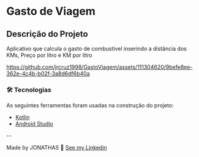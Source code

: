 # Gasto de Viagem

## Descrição do Projeto
<p>Aplicativo que calcula o gasto de combustível inserindo a distância dos KMs, Preço por litro e KM por litro
</p>

https://github.com/jrcruz1998/GastoViagem/assets/111304620/9befe8ee-362e-4c4b-b02f-3a8d6df6b40a

### 🛠 Tecnologias

As seguintes ferramentas foram usadas na construção do projeto:

- [Kotlin](https://kotlinlang.org/)
- [Android Studio](https://developer.android.com/studio)

--

Made by JONATHAS 👋 [See my Linkedin](https://www.linkedin.com/in/jonathas-cruz/)
